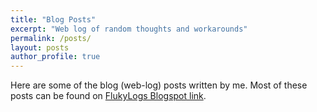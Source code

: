 ```yaml
---
title: "Blog Posts"
excerpt: "Web log of random thoughts and workarounds"
permalink: /posts/
layout: posts
author_profile: true
---
```


Here are some of the blog (web-log) posts written by me. 
Most of these posts can be found on [FlukyLogs Blogspot link](https://flukylogs.blogspot.com/).
